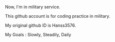 Now, I'm in military service.

This github account is for coding practice in military.

My original github ID is Hanss3576.

My Goals : Slowly, Steadily, Daily
